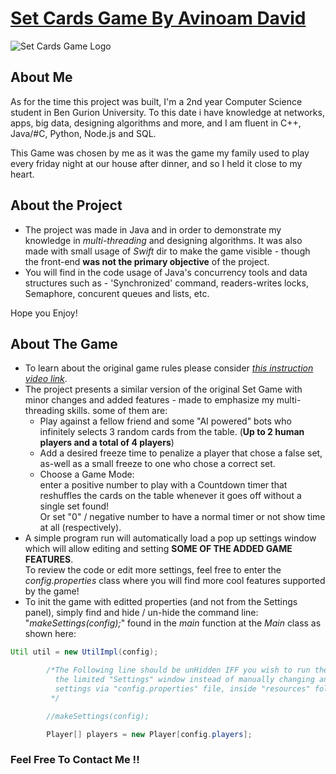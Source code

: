 # **<u>Set Cards Game By Avinoam David</u>**
![Set Cards Game Logo](./resources/LOGO.jpg)

## About Me
As for the time this project was built, I'm a 2nd year Computer Science student in Ben Gurion University. To this date i have knowledge at networks, apps, big data, designing algorithms and more, and I am fluent in C++, Java/#C, Python, Node.js and SQL.  

This Game was chosen by me as it was the game my family used to play every friday night at our house after dinner, and so I held it close to my heart.  

## About the Project
* The project was made in Java and in order to demonstrate my knowledge in *multi-threading* and designing algorithms. It was also made with small usage of *Swift* dir to make the game visible - though the front-end **was not the primary objective** of the project.
* You will find in the code usage of Java's concurrency tools and data structures such as - 'Synchronized' command, readers-writes locks, Semaphore, concurent queues and lists, etc.

Hope you Enjoy!

## About The Game
* To learn about the original game rules please consider [*this instruction video link*](https://www.youtube.com/watch?v=NzXDfSFQ1c0).  
* The project presents a similar version of the original Set Game with minor changes and added features - made to emphasize my multi-threading skills. some of them are:
    * Play against a fellow friend and some "AI powered" bots who infinitely selects 3 random cards from the table. (**Up to 2 human players and a total of 4 players**)
    * Add a desired freeze time to penalize a player that chose a false set, as-well as a small freeze to one who chose a correct set.
    * Choose a Game Mode:  
     enter a positive number to play with a Countdown timer that reshuffles the cards on the table whenever it goes off without a single set found!  
     Or set "0" / negative number to have a normal timer or not show time at all (respectively).  
* A simple program run will automatically load a pop up settings window which will allow editing and setting **SOME OF THE ADDED GAME FEATURES**.  
To review the code or edit more settings, feel free to enter the *config.properties* class where you will find more cool features supported by the game!
* To init the game with editted properties (and not from the Settings panel), simply find and hide / un-hide the command line:  
"*makeSettings(config);*" found in the *main* function at the *Main* class as shown here:

```java
Util util = new UtilImpl(config);

        /*The Following line should be unHidden IFF you wish to run the game with
          the limited "Settings" window instead of manually changing any desires
          settings via "config.properties" file, inside "resources" folder!!
         */

        //makeSettings(config);

        Player[] players = new Player[config.players];
```
### Feel Free To Contact Me !!




